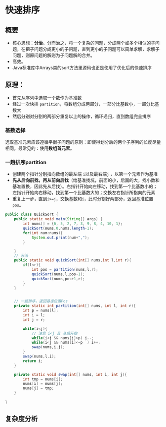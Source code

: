 # 快速排序

## 概要

- 核心思想：**分治**。分而治之，将一个复杂的问题，分成两个或多个相似的子问题，在把子问题分成更小的子问题，直到更小的子问题可以简单求解，求解子问题，则原问题的解则为子问题解的合并。
- 高效。
- Java标准库中Arrays类的sort方法里源码也正是使用了优化后的快速排序



## 原理：

- 首先从序列中选取一个数作为基准数
-  经过一次快排 `partition`，将数组分成两部分，一部分比基数小，一部分比基数大
- 然后分别对分割的两部分重复以上的操作，循环递归，直到数组完全排序



### 基数选择

选取基准元素应该遵循平衡子问题的原则：即使得划分后的两个子序列的长度尽量相同。最常见的：使用**数组首元素**。



### 一趟排序partition

- 创建两个指针分别指向数组的最左端 `i`以及最右端`j` ，以第一个元素作为基准
- **先从后向前找，再从前向后找**（给基准找坑，前面的小，后面的大，找小数和基准置换，因此先从后找）。右指针开始向左移动，找到第一个比基数小的；左指针开始向右移动，找到第一个比基数大的；交换左右指针所指向的元素
- 重复上一步，直到`i>=j`，交换基数和`i`，此时分割好两部分，返回基准位置`pos`。



~~~java
public class QuickSort {
    public static void main(String[] args) {
        int nums[] = {6, 5, 2, 7, 3, 9, 8, 4, 10, 1};
        quickSort(nums,0,nums.length-1);
        for(int num:nums){
            System.out.print(num+",");
        }

    }
    // 分治
    public static void quickSort(int[] nums,int l,int r){
        if(l<r){
            int pos = partition(nums,l,r);
            quickSort(nums,l,pos-1);
            quickSort(nums,pos+1,r);
        }
    }


    // 一趟排序，返回基准位置Pos
    private static int partition(int[] nums, int l, int r){
        int p = nums[l];
        int i = l;
        int j = r;

        while(i<j){
            // 注意 i<j 且 从后开始
            while(i<j && nums[j]>p) j--;
            while(i<j && nums[i]<=p  ) i++;
            swap(nums,i,j);
        }
        swap(nums,l,i);
        return i;
    }

    private static void swap(int[] nums, int i, int j){
        int tmp = nums[i];
        nums[i] = nums[j];
        nums[j] = tmp;
    }
    
}
~~~



## 复杂度分析


